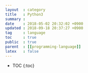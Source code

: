 ```yaml
---
layout  : category
title   : Python3
summary : 
date    : 2018-05-02 20:32:02 +0900
updated : 2018-09-18 20:37:27 +0900
tag     : language
toc     : true
public  : true
parent  : [[programming-language]]
latex   : false
---
```

* TOC
{:toc}
